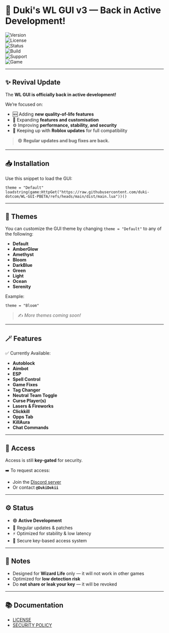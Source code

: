 # 🚀 Duki's WL GUI v3 — **Back in Active Development!**

![Version](https://img.shields.io/badge/version-3.10--BETA-brightgreen)  
![License](https://img.shields.io/badge/license-Custom-lightgrey)  
![Status](https://img.shields.io/badge/status-Active%20Development-success)  
![Build](https://img.shields.io/badge/build-Stable-blueviolet)  
![Support](https://img.shields.io/badge/support-Discord-blue)  
![Game](https://img.shields.io/badge/game-Wizard%20Life-ff69b4)  

---

## ✨ Revival Update

The **WL GUI is officially back in active development!**

We’re focused on:  
- 🆕 Adding **new quality-of-life features**  
- 🎨 Expanding **features and customisation**  
- ⚙️ Improving **performance, stability, and security**  
- 🔄 Keeping up with **Roblox updates** for full compatibility  

> 🟢 **Regular updates and bug fixes are back.**

---

## 📥 Installation

Use this snippet to load the GUI:
```
theme = "Default"  
loadstring(game:HttpGet("https://raw.githubusercontent.com/duki-dotcom/WL-GUI-PBETA/refs/heads/main/dist/main.lua"))()
```
---

## 🎨 Themes

You can customize the GUI theme by changing `theme = "Default"` to any of the following:

- **Default**  
- **AmberGlow**  
- **Amethyst**  
- **Bloom**  
- **DarkBlue**  
- **Green**  
- **Light**  
- **Ocean**  
- **Serenity**

Example:  

`theme = "Bloom"`

> ✍️ *More themes coming soon!*

---

## 🪄 Features

✅ Currently Available:  
- **Autoblock**  
- **Aimbot**  
- **ESP**  
- **Spell Control**  
- **Game Fixes**  
- **Tag Changer**  
- **Neutral Team Toggle**  
- **Curse Player(s)**  
- **Lasers & Fireworks**  
- **Clickkill**  
- **Opps Tab**
- **KillAura**
- **Chat Commands**

---

## 🔑 Access

Access is still **key-gated** for security.

➡️ To request access:  
- Join the [Discord server](https://discord.gg/uuzhZR5s37)  
- Or contact **`@DukiDokii`**

---

## ⚙️ Status

- 🟢 **Active Development**  
- 🔄 Regular updates & patches  
- ⚡ Optimized for stability & low latency  
- 🔐 Secure key-based access system  

---

## 📝 Notes

- Designed for **Wizard Life** only — it will not work in other games  
- Optimized for **low detection risk**  
- Do **not share or leak your key** — it will be revoked  

---

## 📚 Documentation

- [LICENSE](./LICENSE.md)  
- [SECURITY POLICY](./SECURITY.md)